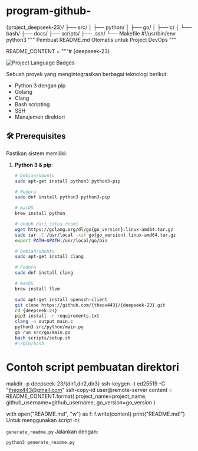 # program-github-
{project_deepseek-23}/
├── src/
│   ├── python/
│   ├── go/
│   ├── c/
│   └── bash/
├── docs/
├── scripts/
├── .ssh/
└── Makefile
#!/usr/bin/env python3
"""
Pembuat README.md Otomatis untuk Project DevOps
"""

README_CONTENT = """# {deepseek-23}

![Project Language Badges](https://img.shields.io/github/languages/top/{github_username}/{project_name})

Sebuah proyek yang mengintegrasikan berbagai teknologi berikut:

- Python 3 dengan pip
- Golang
- Clang
- Bash scripting
- SSH
- Manajemen direktori

## 🛠️ Prerequisites

Pastikan sistem memiliki:

1. **Python 3 & pip**:
   ```bash
   # Debian/Ubuntu
   sudo apt-get install python3 python3-pip

   # Fedora
   sudo dnf install python3 python3-pip

   # macOS
   brew install python

   # Unduh dari situs resmi
   wget https://golang.org/dl/go{go_version}.linux-amd64.tar.gz
   sudo tar -C /usr/local -xzf go{go_version}.linux-amd64.tar.gz
   export PATH=$PATH:/usr/local/go/bin

   # Debian/Ubuntu
   sudo apt-get install clang

   # Fedora
   sudo dnf install clang

   # macOS
   brew install llvm

   sudo apt-get install openssh-client
   git clone https://github.com/{theox443}/{deepseek-23}.git
   cd {deepseek-23}
   pip3 install -r requirements.txt
   clang -o output main.c
   python3 src/python/main.py
   go run src/go/main.go
   bash scripts/setup.sh
   #!/bin/bash
# Contoh script pembuatan direktori
makdir -p deepseek-23/{dir1,dir2,dir3}
ssh-keygen -t ed25519 -C "theox443@gmail.com"
ssh-copy-id user@remote-server
content = README_CONTENT.format(
    project_name=project_name,
    github_username=github_username,
    go_version=go_version
)

with open("README.md", "w") as f:
    f.write(content)
print("README.md!")
Untuk menggunakan script ini:

`generate_readme.py`
Jalankan dengan:
   ```bash
   python3 generate_readme.py
